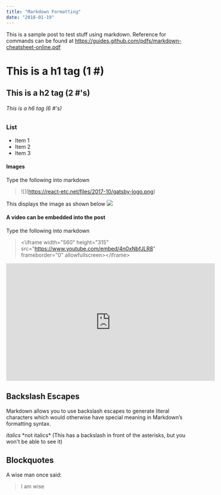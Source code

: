 ```yaml
---
title: "Markdown Formatting"
date: "2018-01-19"
---
```


This is a sample post to test stuff using markdown. Reference for commands can be found at https://guides.github.com/pdfs/markdown-cheatsheet-online.pdf

# This is a h1 tag (1 #)
## This is a h2 tag (2 #'s)
###### This is a h6 tag (6 #'s)

### List
* Item 1
* Item 2
* Item 3

#### Images
Type the following into markdown
> \!\[\](https://react-etc.net/files/2017-10/gatsby-logo.png)

This displays the image as shown below
![](https://react-etc.net/files/2017-10/gatsby-logo.png)

#### A video can be embedded into the post
Type the following into markdown
><\iframe width="560" height="315" src="https://www.youtube.com/embed/4n0xNbfJLR8" frameborder="0" allowfullscreen><\/iframe>

<iframe width="560" height="315" src="https://www.youtube.com/embed/4n0xNbfJLR8" frameborder="0" allowfullscreen></iframe>

## Backslash Escapes
Markdown allows you to use backslash escapes to generate literal characters which
would otherwise have special meaning in Markdown’s formatting syntax.

*italics*
\*not italics\* 
(This has a backslash in front of the asterisks, but you won't be able to see it)

## Blockquotes
A wise man once said:
> I am wise
